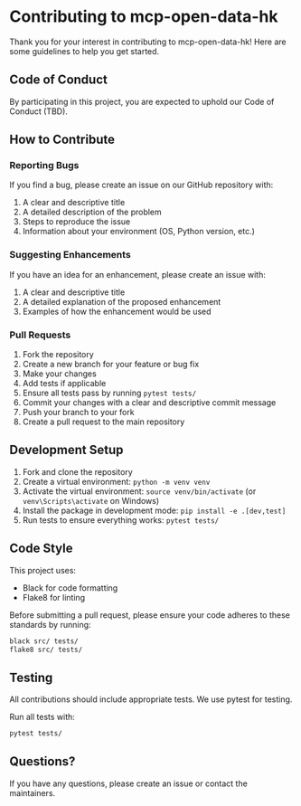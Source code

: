# Contributing to mcp-open-data-hk

Thank you for your interest in contributing to mcp-open-data-hk! Here are some guidelines to help you get started.

## Code of Conduct

By participating in this project, you are expected to uphold our Code of Conduct (TBD).

## How to Contribute

### Reporting Bugs

If you find a bug, please create an issue on our GitHub repository with:
1. A clear and descriptive title
2. A detailed description of the problem
3. Steps to reproduce the issue
4. Information about your environment (OS, Python version, etc.)

### Suggesting Enhancements

If you have an idea for an enhancement, please create an issue with:
1. A clear and descriptive title
2. A detailed explanation of the proposed enhancement
3. Examples of how the enhancement would be used

### Pull Requests

1. Fork the repository
2. Create a new branch for your feature or bug fix
3. Make your changes
4. Add tests if applicable
5. Ensure all tests pass by running `pytest tests/`
6. Commit your changes with a clear and descriptive commit message
7. Push your branch to your fork
8. Create a pull request to the main repository

## Development Setup

1. Fork and clone the repository
2. Create a virtual environment: `python -m venv venv`
3. Activate the virtual environment: `source venv/bin/activate` (or `venv\Scripts\activate` on Windows)
4. Install the package in development mode: `pip install -e .[dev,test]`
5. Run tests to ensure everything works: `pytest tests/`

## Code Style

This project uses:
- Black for code formatting
- Flake8 for linting

Before submitting a pull request, please ensure your code adheres to these standards by running:
```bash
black src/ tests/
flake8 src/ tests/
```

## Testing

All contributions should include appropriate tests. We use pytest for testing.

Run all tests with:
```bash
pytest tests/
```

## Questions?

If you have any questions, please create an issue or contact the maintainers.